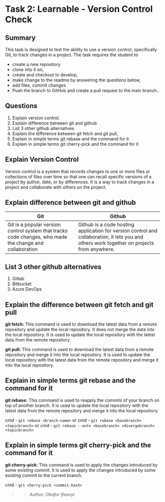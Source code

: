 # Task 2: Learnable - Version Control Check

## Summary
This task is designed to test the ability to use a version control, specifically Git, to track changes in a project. The task requires the student to 
- create a new repository
- clone into it on, 
- create and checkout to develop, 
- make change to the readme by answering the questions below, 
- add files, commit changes
- Push the branch to GitHub and create a pull request to the main branch..


## Questions
1. Explain version control.
2. Explain difference between git and github
3. List 3 other github alternatives
4. Explain the difference between git fetch and git pull,
5. Explain in simple terms git rebase and the command for it
6. Explain in simple terms git cherry-pick and the command for it 

## Explain Version Control
Version control is a system that records changes to one or more files or collections of files over time so that one can recall specific versions of a project by author, date, or by differences. It is a way to track changes in a project and collaborate with others on the project.

## Explain difference between git and github
| Git | Github |
|----------|----------|
| Git is a popular version control system that tracks code changes, who made the change and collaboration     | Github is a code hosting application for version control and collaboration, it lets you and others work together on projects from anywhere. |

## List 3 other github alternatives
1. Gitlab
2. Bitbucket
3. Azure DevOps

## Explain the difference between git fetch and git pull
__git fetch:__ This command is used to download the latest data from a remote repository and update the local repository. It does not merge the data into the local repository. It is used to update the local repository with the latest data from the remote repository.

__git pull:__ This command is used to download the latest data from a remote repository and merge it into the local repository. It is used to update the local repository with the latest data from the remote repository and merge it into the local repository.

## Explain in simple terms git rebase and the command for it
__git rebase:__ This command is used to reapply the commits of your branch on top of another branch. It is used to update the local repository with the latest data from the remote repository and merge it into the local repository. 

*cmd* - `git rebase <branch-name>`
or
*cmd* - `git rebase <basebranch> <topicbranch>`
or
*cmd* - `git rebase --onto <basebranch> <divergebranch> <topicbranch>`

## Explain in simple terms git cherry-pick and the command for it
__git cherry-pick:__ This command is used to apply the changes introduced by some existing commit. It is used to apply the changes introduced by some existing commit to the current branch. 

cmd - `git cherry-pick <commit-hash>`


>> _Author: *Okafor Ifeanyi*_